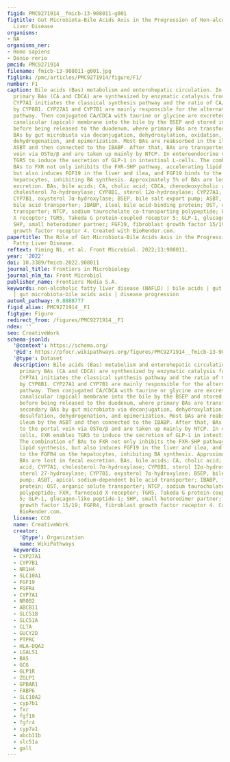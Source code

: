 ```yaml
---
figid: PMC9271914__fmicb-13-908011-g001
figtitle: Gut Microbiota-Bile Acids Axis in the Progression of Non-alcoholic Fatty
  Liver Disease
organisms:
- NA
organisms_ner:
- Homo sapiens
- Danio rerio
pmcid: PMC9271914
filename: fmicb-13-908011-g001.jpg
figlink: /pmc/articles/PMC9271914/figure/F1/
number: F1
caption: Bile acids (Bas) metabolism and enterohepatic circulation. In the liver,
  primary BAs (CA and CDCA) are synthesized by enzymatic catalysis from cholesterol.
  CYP7A1 initiates the classical synthesis pathway and the ratio of CA/CDCA is regulated
  by CYP8B1. CYP27A1 and CYP7B1 are mainly responsible for the alternative synthesis
  pathway. Then conjugated CA/CDCA with taurine or glycine are excreted across the
  canalicular (apical) membrane into the bile by the BSEP and stored in the gallbladder
  before being released to the duodenum, where primary BAs are transformed into secondary
  BAs by gut microbiota via deconjugation, dehydroxylation, oxidation, desulfation,
  dehydrogenation, and epimerization. Most BAs are reabsorbed in the ileum by the
  ASBT and then connected to the IBABP. After that, BAs are transported to the portal
  vein via OSTα/β and are taken up mainly by NTCP. In enteroendocrine cells, FXR enables
  TGR5 to induce the secretion of GLP-1 in intestinal L-cells. The combination of
  BAs to FXR not only inhibits the FXR-SHP pathway, accelerating lipid synthesis,
  but also induces FGF19 in the liver and ilea, and FGF19 binds to the FGFR4 on the
  hepatocytes, inhibiting BA synthesis. Approximately 5% of BAs are lost in fecal
  excretion. BAs, bile acids; CA, cholic acid; CDCA, chenodeoxycholic acid; CYP7A1,
  cholesterol 7α-hydroxylase; CYP8B1, sterol 12α-hydroxylase; CYP27A1, sterol 27-hydroxylase;
  CYP7B1, oxysterol 7α-hydroxylase; BSEP, bile salt export pump; ASBT, apical sodium-dependent
  bile acid transporter; IBABP, ileal bile acid-binding protein; OST, organic solute
  transporter; NTCP, sodium taurocholate co-transporting polypeptide; FXR, farnesoid
  X receptor; TGR5, Takeda G protein-coupled receptor 5; GLP-1, glucagon-like peptide-1;
  SHP, small heterodimer partner; FGF19, fibroblast growth factor 15/19; FGFR4, fibroblast
  growth factor receptor 4. Created with BioRender.com.
papertitle: The Role of Gut Microbiota-Bile Acids Axis in the Progression of Non-alcoholic
  Fatty Liver Disease.
reftext: Yiming Ni, et al. Front Microbiol. 2022;13:908011.
year: '2022'
doi: 10.3389/fmicb.2022.908011
journal_title: Frontiers in Microbiology
journal_nlm_ta: Front Microbiol
publisher_name: Frontiers Media S.A.
keywords: non-alcoholic fatty liver disease (NAFLD) | bile acids | gut microbiota
  | gut microbiota-bile acids axis | disease progression
automl_pathway: 0.8888777
figid_alias: PMC9271914__F1
figtype: Figure
redirect_from: /figures/PMC9271914__F1
ndex: ''
seo: CreativeWork
schema-jsonld:
  '@context': https://schema.org/
  '@id': https://pfocr.wikipathways.org/figures/PMC9271914__fmicb-13-908011-g001.html
  '@type': Dataset
  description: Bile acids (Bas) metabolism and enterohepatic circulation. In the liver,
    primary BAs (CA and CDCA) are synthesized by enzymatic catalysis from cholesterol.
    CYP7A1 initiates the classical synthesis pathway and the ratio of CA/CDCA is regulated
    by CYP8B1. CYP27A1 and CYP7B1 are mainly responsible for the alternative synthesis
    pathway. Then conjugated CA/CDCA with taurine or glycine are excreted across the
    canalicular (apical) membrane into the bile by the BSEP and stored in the gallbladder
    before being released to the duodenum, where primary BAs are transformed into
    secondary BAs by gut microbiota via deconjugation, dehydroxylation, oxidation,
    desulfation, dehydrogenation, and epimerization. Most BAs are reabsorbed in the
    ileum by the ASBT and then connected to the IBABP. After that, BAs are transported
    to the portal vein via OSTα/β and are taken up mainly by NTCP. In enteroendocrine
    cells, FXR enables TGR5 to induce the secretion of GLP-1 in intestinal L-cells.
    The combination of BAs to FXR not only inhibits the FXR-SHP pathway, accelerating
    lipid synthesis, but also induces FGF19 in the liver and ilea, and FGF19 binds
    to the FGFR4 on the hepatocytes, inhibiting BA synthesis. Approximately 5% of
    BAs are lost in fecal excretion. BAs, bile acids; CA, cholic acid; CDCA, chenodeoxycholic
    acid; CYP7A1, cholesterol 7α-hydroxylase; CYP8B1, sterol 12α-hydroxylase; CYP27A1,
    sterol 27-hydroxylase; CYP7B1, oxysterol 7α-hydroxylase; BSEP, bile salt export
    pump; ASBT, apical sodium-dependent bile acid transporter; IBABP, ileal bile acid-binding
    protein; OST, organic solute transporter; NTCP, sodium taurocholate co-transporting
    polypeptide; FXR, farnesoid X receptor; TGR5, Takeda G protein-coupled receptor
    5; GLP-1, glucagon-like peptide-1; SHP, small heterodimer partner; FGF19, fibroblast
    growth factor 15/19; FGFR4, fibroblast growth factor receptor 4. Created with
    BioRender.com.
  license: CC0
  name: CreativeWork
  creator:
    '@type': Organization
    name: WikiPathways
  keywords:
  - CYP27A1
  - CYP7B1
  - NR1H4
  - SLC10A1
  - FGF19
  - FGFR4
  - CYP7A1
  - NR0B2
  - ABCB11
  - SLC51B
  - SLC51A
  - CLTA
  - GUCY2D
  - PTPRC
  - HLA-DQA2
  - LGALS1
  - BAS
  - GCG
  - GLP1R
  - ZGLP1
  - GPBAR1
  - FABP6
  - SLC10A2
  - cyp7b1
  - fxr
  - fgf19
  - fgfr4
  - cyp7a1
  - abcb11b
  - slc51a
  - gall
---
```

